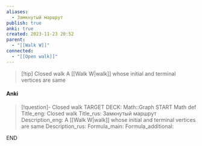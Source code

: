 ```yaml
---
aliases:
  - Замкнутый маршрут
publish: true
anki: true
created: 2023-11-23 20:52
parent:
  - "[[Walk W]]"
connected:
  - "[[Open walk]]"
---
```


> [!tip] Closed walk
A [[Walk W|walk]] whose initial and terminal vertices are same


#### Anki
> [!question]- Closed walk
TARGET DECK: Math::Graph
START
Math def
Title_eng: Closed walk
Title_rus: Замкнутый маршрут
Description_eng: A [[Walk W|walk]] whose initial and terminal vertices are same
Description_rus: 
Formula_main: 
Formula_additional:
<!--ID: 1705262071040-->
END











